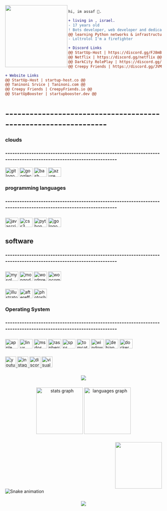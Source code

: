 <img align="left" height="200" src="https://cdn.discordapp.com/attachments/1087408373210808340/1094394596739530872/frown-scowl.gif"/>


```diff
hi, im assaf 🔮.

+ living in , israel.
- 17 years old
! Bots developer, web developer and dedicated servers developer
@@ learning Python networks & infrastructures @@
- Loltrolol I'm a firefighter
```
```diff
+ Discord Links
@@ StartUp-Host | https://discord.gg/FJ8mBZd5qv @@
@@ Netflix | https://discord.gg/netflix @@
@@ DarkCity RolePlay | https://discord.gg/kyGQ3Uh7U8 @@
@@ Creepy Friends | https://discord.gg/JVMzknmJG3 @@
```
```diff
+ Website Links
@@ StartUp-Host | startup-host.co @@
@@ Taninoni Srvice | Taninoni.com @@
@@ Creepy Friends | CreepyFriends.io @@
@@ StartUpBooster | startupbooster.dev @@
```




<h1>---------------------------------------------------------------</h1>



###
<h3>clouds</h3>
<h3>----------------------------------------------------------------------------------------------------------------</h3>

<div align="left">
  <img src="https://cdn.jsdelivr.net/gh/devicons/devicon/icons/git/git-original.svg" height="30" width="42" alt="git logo"  />
  <img src="https://cdn.jsdelivr.net/gh/devicons/devicon/icons/googlecloud/googlecloud-original.svg" height="30" width="42" alt="googlecloud logo"  />
  <img src="https://cdn.jsdelivr.net/gh/devicons/devicon/icons/bash/bash-original.svg" height="30" width="42" alt="bash logo"  />
  <img src="https://cdn.jsdelivr.net/gh/devicons/devicon/icons/azure/azure-original.svg" height="30" width="42" alt="azure logo"  />
</div>

###

<h3>programming languages</h3>
<h3>----------------------------------------------------------------------------------------------------------------</h3>

###

<div align="left">
  <img src="https://cdn.jsdelivr.net/gh/devicons/devicon/icons/javascript/javascript-original.svg" height="30" width="42" alt="javascript logo"  />
  <img src="https://cdn.jsdelivr.net/gh/devicons/devicon/icons/css3/css3-original.svg" height="30" width="42" alt="css3 logo"  />
  <img src="https://cdn.jsdelivr.net/gh/devicons/devicon/icons/python/python-original.svg" height="30" width="42" alt="python logo"  />
  <img src="https://cdn.jsdelivr.net/gh/devicons/devicon/icons/go/go-original.svg" height="30" width="42" alt="go logo"  />
</div>

###

<h2>software</h2>
<h3>----------------------------------------------------------------------------------------------------------------</h3>

###

<div align="left">
  <img src="https://cdn.jsdelivr.net/gh/devicons/devicon/icons/mysql/mysql-original.svg" height="30" width="42" alt="mysql logo"  />
  <img src="https://cdn.jsdelivr.net/gh/devicons/devicon/icons/mongodb/mongodb-original.svg" height="30" width="42" alt="mongodb logo"  />
  <img src="https://cdn.jsdelivr.net/gh/devicons/devicon/icons/wordpress/wordpress-original.svg" height="30" width="42" alt="wordpress logo"  />
  <img src="https://cdn.jsdelivr.net/gh/devicons/devicon/icons/woocommerce/woocommerce-original.svg" height="30" width="42" alt="woocommerce logo"  />
</div>

###

<div align="left">
  <img src="https://cdn.jsdelivr.net/gh/devicons/devicon/icons/illustrator/illustrator-plain.svg" height="30" width="42" alt="illustrator logo"  />
  <img src="https://cdn.jsdelivr.net/gh/devicons/devicon/icons/aftereffects/aftereffects-original.svg" height="30" width="42" alt="aftereffects logo"  />
  <img src="https://cdn.jsdelivr.net/gh/devicons/devicon/icons/photoshop/photoshop-plain.svg" height="30" width="42" alt="photoshop logo"  />
</div>

###

<h3>Operating System</h3>
<h3>----------------------------------------------------------------------------------------------------------------</h3>

###

<div align="left">
  <img src="https://cdn.jsdelivr.net/gh/devicons/devicon/icons/apple/apple-original.svg" height="30" width="42" alt="apple logo"  />
  <img src="https://cdn.jsdelivr.net/gh/devicons/devicon/icons/linux/linux-original.svg" height="30" width="42" alt="linux logo"  />
  <img src="https://cdn.jsdelivr.net/gh/devicons/devicon/icons/msdos/msdos-original.svg" height="30" width="42" alt="msdos logo"  />
  <img src="https://cdn.jsdelivr.net/gh/devicons/devicon/icons/raspberrypi/raspberrypi-original.svg" height="30" width="42" alt="raspberrypi logo"  />
  <img src="https://cdn.jsdelivr.net/gh/devicons/devicon/icons/spss/spss-original.svg" height="30" width="42" alt="spss logo"  />
  <img src="https://cdn.jsdelivr.net/gh/devicons/devicon/icons/tomcat/tomcat-original.svg" height="30" width="42" alt="tomcat logo"  />
  <img src="https://cdn.jsdelivr.net/gh/devicons/devicon/icons/windows8/windows8-original.svg" height="30" width="42" alt="windows8 logo"  />
  <img src="https://cdn.jsdelivr.net/gh/devicons/devicon/icons/debian/debian-original.svg" height="30" width="42" alt="debian logo"  />
  <img src="https://cdn.jsdelivr.net/gh/devicons/devicon/icons/docker/docker-original.svg" height="30" width="42" alt="docker logo"  />
</div>

###

<div align="left">
  <a href="https://www.youtube.com/@assafbarda3217/featured" target="_blank">
    <img src="https://img.shields.io/static/v1?message=Youtube&logo=youtube&label=Assaf &color=FF0000&logoColor=white&labelColor=&style=flat" height="35" alt="youtube logo"  />
  </a>
  <a href="https://www.instagram.com/assaf__grasiani/" target="_blank">
    <img src="https://img.shields.io/static/v1?message=Instagram&logo=instagram&label=assaf&color=7500ff&logoColor=blue&labelColor=75003&style=flat" height="35" alt="instagram logo"  />
  </a>
  <a href="https://discord.gg/wNARzR6qjN" target="_blank">
    <img src="https://img.shields.io/static/v1?message=Discord&logo=discord&label=&color=7500ff&logoColor=white&labelColor=ff0000&style=flat" height="35" alt="discord logo"  />
  </a>
  <img src="https://img.shields.io/static/v1?message=Visual Studio Marketplace&logo=visualstudio&label=&color=e2165e&logoColor=white&labelColor=&style=flat" height="35" alt="visualstudio logo"  />
</div>

###

<div align="center">
  <img src="https://profile-counter.glitch.me/assafgold1/count.svg?"  />
</div>

###

<div align="center">
  <img src="https://github-readme-stats.vercel.app/api?hide_title=false&hide_rank=false&show_icons=true&include_all_commits=true&count_private=true&disable_animations=false&theme=dracula&locale=en&hide_border=false&username=assafgold1" height="150" alt="stats graph"  />
  <img src="https://github-readme-stats.vercel.app/api/top-langs?locale=en&hide_title=false&layout=compact&card_width=320&langs_count=5&theme=dracula&hide_border=false&username=assafgold1" height="150" alt="languages graph"  />
</div>

###

<img align="right" height="150" src="https://media.discordapp.net/attachments/1078420065889816596/1078682783565742230/Comp11_1_1_1.gif?width=468&height=468"  />

###

<br clear="both">

<img src="https://raw.githubusercontent.com/assafgold1/assafgold1/blob/output/snake.svg" alt="Snake animation" />

###

<p align="center">
  <img src="https://capsule-render.vercel.app/api?text=Hey Everyone!🕹️&animation=fadeIn&type=waving&color=gradient&height=100"/>
</p>
